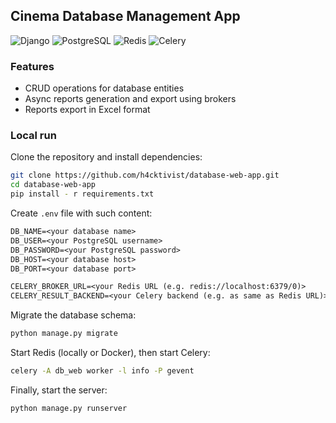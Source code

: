 ## Cinema Database Management App

![Django](https://img.shields.io/badge/Django-092E20?style=for-the-badge&logo=django&logoColor=green)
![PostgreSQL](https://img.shields.io/badge/PostgreSQL-316192?style=for-the-badge&logo=postgresql&logoColor=white)
![Redis](https://img.shields.io/badge/redis-%23DD0031.svg?&style=for-the-badge&logo=redis&logoColor=white)
![Celery](https://img.shields.io/badge/celery-%23a9cc54.svg?style=for-the-badge&logo=celery&logoColor=ddf4a4)

### Features
- CRUD operations for database entities
- Async reports generation and export using brokers
- Reports export in Excel format

### Local run

Clone the repository and install dependencies:
```sh
git clone https://github.com/h4cktivist/database-web-app.git
cd database-web-app
pip install - r requirements.txt
```

Create `.env` file with such content:
```txt
DB_NAME=<your database name>
DB_USER=<your PostgreSQL username>
DB_PASSWORD=<your PostgreSQL password>
DB_HOST=<your database host>
DB_PORT=<your database port>

CELERY_BROKER_URL=<your Redis URL (e.g. redis://localhost:6379/0)>
CELERY_RESULT_BACKEND=<your Celery backend (e.g. as same as Redis URL)>
```

Migrate the database schema:
```sh
python manage.py migrate
```

Start Redis (locally or Docker), then start Celery:
```sh
celery -A db_web worker -l info -P gevent
```

Finally, start the server:
```sh
python manage.py runserver
```
